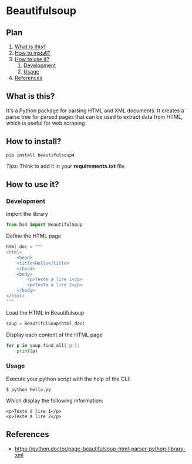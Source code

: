 # Beautifulsoup

## Plan

1. [What is this?](#What-is-this?)
2. [How to install?](#How-to-install?)
3. [How to use it?](#How-to-use-it?)
    1. [Development](#Development)
    2. [Usage](#Usage)
4. [References](#References)

## What is this?

It's a Python package for parsing HTML and XML documents. It creates a parse tree for parsed pages that can be used to
extract data from HTML, which is useful for web scraping

## How to install?

````shell
pip install beautifulsoup4
````

_Tips:_ Think to add it in your **requirements.txt** file

## How to use it?

### Development

Import the library

````python 
from bs4 import BeautifulSoup
````

Define the HTML page

````python 
html_doc = """
<html>
    <head>
    <title>Hello</title>
    </head>
    <body>
        <p>Texte à lire 1</p>
        <p>Texte à lire 2</p>
    </body>
</html>
"""
````

Load the HTML in Beautifulsoup

````python 
soup = BeautifulSoup(html_doc) 
````

Display each content of the HTML page

````python
for p in soup.find_all('p'):
    print(p)
````

### Usage

Execute your python script with the help of the CLI:

````shell 
$ python hello.py
````

Which display the following information:

````text
<p>Texte à lire 1</p>
<p>Texte à lire 2</p>
````

## References

- https://python.doctor/page-beautifulsoup-html-parser-python-library-xml